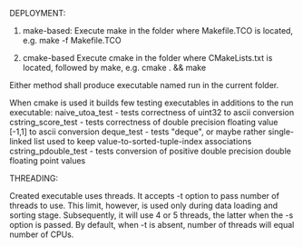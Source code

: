 DEPLOYMENT:

1. make-based:
Execute make in the folder where Makefile.TCO is located, e.g.
make -f Makefile.TCO

2. cmake-based
Execute cmake in the folder where CMakeLists.txt is located, followed by make, e.g.
cmake . && make

Either method shall produce executable named run in the current folder.

When cmake is used it builds few testing executables in additions to the run executable:
  naive_utoa_test - tests correctness of uint32 to ascii conversion
  cstring_score_test - tests correctness of double precision floating value [-1,1] to ascii conversion
  deque_test - tests "deque", or maybe rather single-linked list used to keep value-to-sorted-tuple-index associations
  cstring_pdouble_test - tests conversion of positive double precision double floating point values

THREADING:

Created executable uses threads. It accepts -t option to pass number of threads to use. This limit, however,
is used only during data loading and sorting stage. Subsequently, it will use 4 or 5 threads, the latter when
the -s option is passed. By default, when -t is absent, number of threads will equal number of CPUs.
